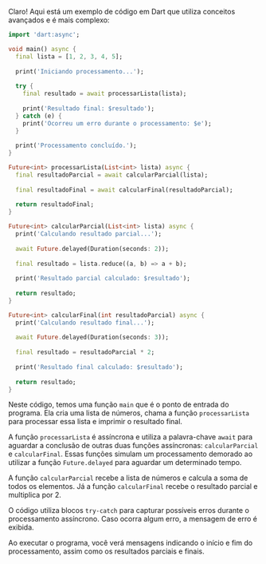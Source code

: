 Claro! Aqui está um exemplo de código em Dart que utiliza conceitos avançados e é mais complexo:

```dart
import 'dart:async';

void main() async {
  final lista = [1, 2, 3, 4, 5];
  
  print('Iniciando processamento...');
  
  try {
    final resultado = await processarLista(lista);
    
    print('Resultado final: $resultado');
  } catch (e) {
    print('Ocorreu um erro durante o processamento: $e');
  }
  
  print('Processamento concluído.');
}

Future<int> processarLista(List<int> lista) async {
  final resultadoParcial = await calcularParcial(lista);
  
  final resultadoFinal = await calcularFinal(resultadoParcial);
  
  return resultadoFinal;
}

Future<int> calcularParcial(List<int> lista) async {
  print('Calculando resultado parcial...');
  
  await Future.delayed(Duration(seconds: 2));
  
  final resultado = lista.reduce((a, b) => a + b);
  
  print('Resultado parcial calculado: $resultado');
  
  return resultado;
}

Future<int> calcularFinal(int resultadoParcial) async {
  print('Calculando resultado final...');
  
  await Future.delayed(Duration(seconds: 3));
  
  final resultado = resultadoParcial * 2;
  
  print('Resultado final calculado: $resultado');
  
  return resultado;
}
```

Neste código, temos uma função `main` que é o ponto de entrada do programa. Ela cria uma lista de números, chama a função `processarLista` para processar essa lista e imprimir o resultado final.

A função `processarLista` é assíncrona e utiliza a palavra-chave `await` para aguardar a conclusão de outras duas funções assíncronas: `calcularParcial` e `calcularFinal`. Essas funções simulam um processamento demorado ao utilizar a função `Future.delayed` para aguardar um determinado tempo.

A função `calcularParcial` recebe a lista de números e calcula a soma de todos os elementos. Já a função `calcularFinal` recebe o resultado parcial e multiplica por 2.

O código utiliza blocos `try-catch` para capturar possíveis erros durante o processamento assíncrono. Caso ocorra algum erro, a mensagem de erro é exibida.

Ao executar o programa, você verá mensagens indicando o início e fim do processamento, assim como os resultados parciais e finais.